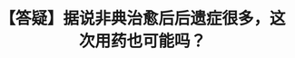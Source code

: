 ---
title: 【答疑】据说非典治愈后后遗症很多，这次用药也可能吗？
tags: [ASD, 孤独症]
color: secondary
description: 轻症患者不需要接受激素冲击治疗，不用担心这个副作用。和其他肺炎一样，好了不会有后遗症。
external_url: http://mp.weixin.qq.com/s?__biz=MzIyMzgyMjY5NQ==&amp;mid=2247484212&amp;idx=1&amp;sn=872aee74db8bb7b157fc732383f00c8c&amp;chksm=e819153cdf6e9c2a636fc68cff11c0d018bc74cd103204ac1d2c06cba48673fe602e6860742f&amp;scene=27#wechat_redirect
---